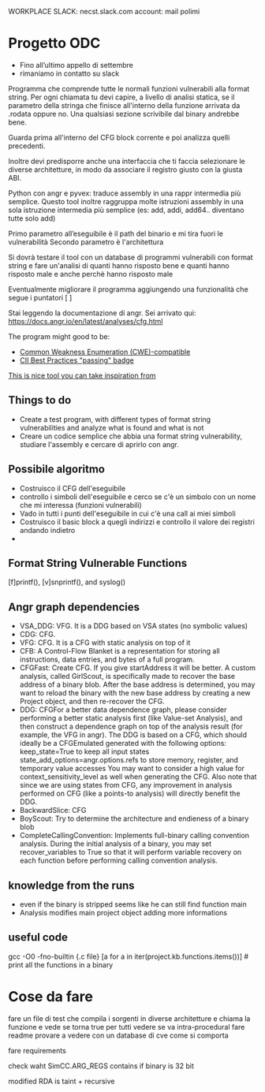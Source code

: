 WORKPLACE SLACK: necst.slack.com
account: mail polimi


# Progetto ODC
 - Fino all’ultimo appello di settembre
 - rimaniamo in contatto su slack

Programma che comprende tutte le normali funzioni vulnerabili alla format string. Per ogni chiamata tu devi capire, a livello di analisi statica, se il parametro della stringa che finisce all'interno della funzione arrivata da .rodata oppure no. Una qualsiasi sezione scrivibile dal binary andrebbe bene.

Guarda prima all'interno del CFG block corrente e poi analizza quelli precedenti.

Inoltre devi predisporre anche una interfaccia che ti faccia selezionare le diverse architetture, in modo da associare il registro giusto con la giusta ABI.

Python con angr e pyvex: traduce assembly in una rappr intermedia più semplice. Questo tool inoltre raggruppa molte istruzioni assembly in una sola istruzione intermedia più semplice (es: add, addi, add64.. diventano tutte solo add)

Primo parametro all’eseguibile è il path del binario e mi tira fuori le vulnerabilità
Secondo parametro è l'architettura

Si dovrà testare il tool con un database di programmi vulnerabili con format string e fare un'analisi di quanti hanno risposto bene e quanti hanno risposto male e anche perchè hanno risposto male

Eventualmente migliorare il programma aggiungendo una funzionalità che segue i puntatori [ ]

Stai leggendo la documentazione di angr. Sei arrivato qui: https://docs.angr.io/en/latest/analyses/cfg.html

The program might good to be:
 - [Common Weakness Enumeration (CWE)-compatible](http://cwe.mitre.org/)
 - [CII Best Practices "passing" badge](https://www.bestpractices.dev/en)

[This is nice tool you can take inspiration from](https://dwheeler.com/flawfinder/)

## Things to do
 - Create a test program, with different types of format string vulnerabilities and analyze what is found and what is not
 - Creare un codice semplice che abbia una format string vulnerability, studiare l'assembly e cercare di aprirlo con angr.
  
## Possibile algoritmo
 - Costruisco il CFG dell'eseguibile
 - controllo i simboli dell'eseguibile e cerco se c'è un simbolo con un nome che mi interessa (funzioni vulnerabili)
 - Vado in tutti i punti dell'eseguibile in cui c'è una call ai miei simboli
 - Costruisco il basic block a quegli indirizzi e controllo il valore dei registri andando indietro
 - 

## Format String Vulnerable Functions
[f]printf(), [v]snprintf(), and syslog()

## Angr graph dependencies
 - VSA_DDG: VFG. It is a DDG based on VSA states (no symbolic values)
 - CDG: CFG.
 - VFG: CFG. It is a CFG with static analysis on top of it
 - CFB: A Control-Flow Blanket is a representation for storing all instructions, data entries, and bytes of a full program.
 - CFGFast: Create CFG. If you give startAddress it will be better. A custom analysis, called GirlScout, is specifically made to recover the base address of a binary blob. After the base address is determined, you may want to reload the binary with the new base address by creating a new Project object, and then re-recover the CFG.
 - DDG: CFGFor a better data dependence graph, please consider performing a better static analysis first (like Value-set Analysis), and then construct a dependence graph on top of the analysis result (for example, the VFG in angr).
The DDG is based on a CFG, which should ideally be a CFGEmulated generated with the following options:
keep_state=True to keep all input states
state_add_options=angr.options.refs to store memory, register, and temporary value accesses
You may want to consider a high value for context_sensitivity_level as well when generating the CFG.
Also note that since we are using states from CFG, any improvement in analysis performed on CFG (like a points-to analysis) will directly benefit the DDG.
 - BackwardSlice: CFG
 - BoyScout: Try to determine the architecture and endieness of a binary blob
 - CompleteCallingConvention: Implements full-binary calling convention analysis. During the initial analysis of a binary, you may set recover_variables to True so that it will perform variable recovery on each function before performing calling convention analysis.

## knowledge from the runs
 - even if the binary is stripped seems like he can still find function main
 - Analysis modifies main project object adding more informations

## useful code
gcc -O0 -fno-builtin {.c file}
[a for a in iter(project.kb.functions.items())]	# print all the functions in a binary


# Cose da fare

fare un file di test che compila i sorgenti in diverse architetture e chiama la funzione e vede se torna true per tutti
vedere se va intra-procedural
fare readme
provare a vedere con un database di cve come si comporta

fare requirements

check waht SimCC.ARG_REGS contains if binary is 32 bit

modified RDA is taint + recursive